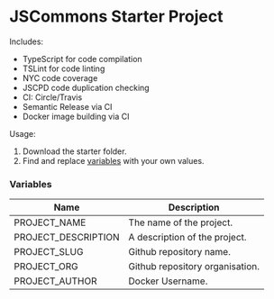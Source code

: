 # JSCommons Starter Project

Includes:

- TypeScript for code compilation
- TSLint for code linting
- NYC code coverage
- JSCPD code duplication checking
- CI: Circle/Travis
- Semantic Release via CI
- Docker image building via CI

Usage:

1. Download the starter folder.
1. Find and replace [variables](#variables) with your own values.

### Variables
Name | Description
--- | ---
PROJECT_NAME | The name of the project.
PROJECT_DESCRIPTION | A description of the project.
PROJECT_SLUG | Github repository name.
PROJECT_ORG | Github repository organisation.
PROJECT_AUTHOR | Docker Username.

